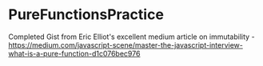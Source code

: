 # PureFunctionsPractice
Completed Gist from Eric Elliot's excellent medium article on immutability - https://medium.com/javascript-scene/master-the-javascript-interview-what-is-a-pure-function-d1c076bec976
